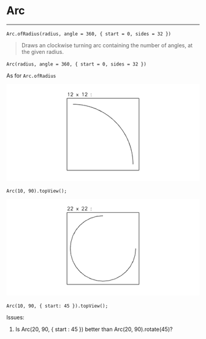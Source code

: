 
# Arc

---

`Arc.ofRadius(radius, angle = 360, { start = 0, sides = 32 })`

> Draws an clockwise turning arc containing the number of angles, at the given
> radius.

`Arc(radius, angle = 360, { start = 0, sides = 32 })`

As for `Arc.ofRadius`

![Image](Arc.md.1.png)

`Arc(10, 90).topView();`

![Image](Arc.md.2.png)

`Arc(10, 90, { start: 45 }).topView();`

Issues:

1. Is Arc(20, 90, { start : 45 }) better than Arc(20, 90).rotate(45)?
